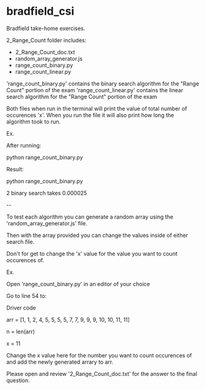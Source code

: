 # bradfield_csi

Bradfield take-home exercises.

2_Range_Count folder includes:

- 2_Range_Count_doc.txt
- random_array_generator.js
- range_count_binary.py
- range_count_linear.py

'range_count_binary.py' contains the binary search algorithm for the "Range Count" portion of the exam
'range_count_linear.py' contains the linear search algorithm for the "Range Count" portion of the exam

Both files when run in the terminal will print the value of total number of occurences 'x'.
When you run the file it will also print how long the algorithm took to run.

Ex.

After running:

python range_count_binary.py

Result:

python range_count_binary.py

2
binary search takes 0.000025

--

To test each algorithm you can generate a random array using the 'random_array_generator.js' file.

Then with the array provided you can change the values inside of either search file.

Don't for get to change the 'x' value for the value you want to count occurences of.

Ex.

Open 'range_count_binary.py' in an editor of your choice

Go to line 54 to:

Driver code

arr = [1, 1, 2, 4, 5, 5, 5, 5, 7, 7, 9, 9, 9, 10, 10, 11, 11]

n = len(arr)

x = 11

Change the x value here for the number you want to count occurences of and add the newly generated arrary to arr.

Please open and review '2_Range_Count_doc.txt' for the answer to the final question.
